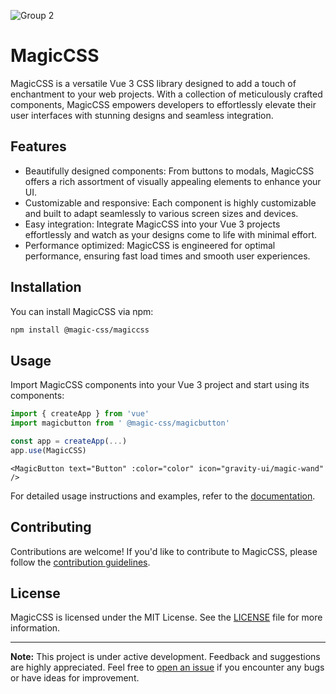 
![Group 2](https://github.com/floki1250/MagicCSS/assets/37814393/dad29786-e8d1-4b36-9cbd-cf55d8e291b9)

# MagicCSS

MagicCSS is a versatile Vue 3 CSS library designed to add a touch of enchantment to your web projects. With a collection of meticulously crafted components, MagicCSS empowers developers to effortlessly elevate their user interfaces with stunning designs and seamless integration.

## Features

- Beautifully designed components: From buttons to modals, MagicCSS offers a rich assortment of visually appealing elements to enhance your UI.
- Customizable and responsive: Each component is highly customizable and built to adapt seamlessly to various screen sizes and devices.
- Easy integration: Integrate MagicCSS into your Vue 3 projects effortlessly and watch as your designs come to life with minimal effort.
- Performance optimized: MagicCSS is engineered for optimal performance, ensuring fast load times and smooth user experiences.

## Installation

You can install MagicCSS via npm:

```bash
npm install @magic-css/magiccss
```

## Usage

Import MagicCSS components into your Vue 3 project and start using its components:

```javascript
import { createApp } from 'vue'
import magicbutton from ' @magic-css/magicbutton'

const app = createApp(...)
app.use(MagicCSS)
```

```vue
<MagicButton text="Button" :color="color" icon="gravity-ui/magic-wand" />
```

For detailed usage instructions and examples, refer to the [documentation](https://magiccss.vercel.app/).

## Contributing

Contributions are welcome! If you'd like to contribute to MagicCSS, please follow the [contribution guidelines](CONTRIBUTING.md).

## License

MagicCSS is licensed under the MIT License. See the [LICENSE](LICENSE) file for more information.

---

**Note:** This project is under active development. Feedback and suggestions are highly appreciated. Feel free to [open an issue](https://github.com/floki1250/MagicCSS/issues) if you encounter any bugs or have ideas for improvement.
